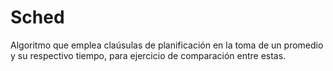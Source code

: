 # Sched

Algoritmo que emplea claúsulas de planificación en la toma de un promedio y su respectivo tiempo, para ejercicio de comparación entre estas. 
